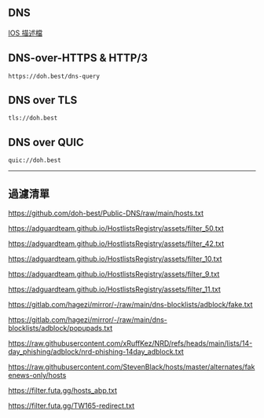 ## DNS

[IOS 描述檔](https://github.com/doh-best/Public-DNS/raw/main/doh.best.mobileconfig)

## DNS-over-HTTPS & HTTP/3
```
https://doh.best/dns-query
```
## DNS over TLS
```
tls://doh.best
```
## DNS over QUIC
```
quic://doh.best
```

---

## 過濾清單

https://github.com/doh-best/Public-DNS/raw/main/hosts.txt

https://adguardteam.github.io/HostlistsRegistry/assets/filter_50.txt

https://adguardteam.github.io/HostlistsRegistry/assets/filter_42.txt

https://adguardteam.github.io/HostlistsRegistry/assets/filter_10.txt

https://adguardteam.github.io/HostlistsRegistry/assets/filter_9.txt

https://adguardteam.github.io/HostlistsRegistry/assets/filter_11.txt

https://gitlab.com/hagezi/mirror/-/raw/main/dns-blocklists/adblock/fake.txt

https://gitlab.com/hagezi/mirror/-/raw/main/dns-blocklists/adblock/popupads.txt

https://raw.githubusercontent.com/xRuffKez/NRD/refs/heads/main/lists/14-day_phishing/adblock/nrd-phishing-14day_adblock.txt

https://raw.githubusercontent.com/StevenBlack/hosts/master/alternates/fakenews-only/hosts

https://filter.futa.gg/hosts_abp.txt

https://filter.futa.gg/TW165-redirect.txt
